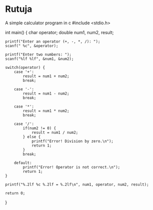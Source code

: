 # Rutuja
A simple calculator program in c
#include <stdio.h>

int main() {
    char operator;
    double num1, num2, result;

    printf("Enter an operator (+, -, *, /): ");
    scanf(" %c", &operator);

    printf("Enter two numbers: ");
    scanf("%lf %lf", &num1, &num2);

    switch(operator) {
        case '+':
            result = num1 + num2;
            break;

        case '-':
            result = num1 - num2;
            break;

        case '*':
            result = num1 * num2;
            break;

        case '/':
            if(num2 != 0) {
                result = num1 / num2;
            } else {
                printf("Error! Division by zero.\n");
                return 1;
            }
            break;

        default:
            printf("Error! Operator is not correct.\n");
            return 1;
    }

    printf("%.2lf %c %.2lf = %.2lf\n", num1, operator, num2, result);

    return 0;
}
